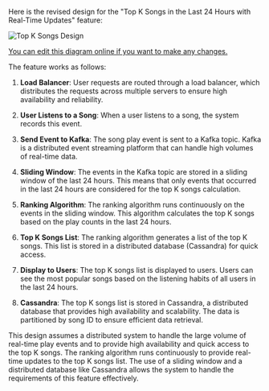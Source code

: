 
Here is the revised design for the "Top K Songs in the Last 24 Hours with Real-Time Updates" feature:

![Top K Songs Design](https://showme.redstarplugin.com/s/va3ePuSQ)

[You can edit this diagram online if you want to make any changes.](https://showme.redstarplugin.com/s/qeD1N8O8)

The feature works as follows:

1. **Load Balancer**: User requests are routed through a load balancer, which distributes the requests across multiple servers to ensure high availability and reliability.

2. **User Listens to a Song**: When a user listens to a song, the system records this event.

3. **Send Event to Kafka**: The song play event is sent to a Kafka topic. Kafka is a distributed event streaming platform that can handle high volumes of real-time data.

4. **Sliding Window**: The events in the Kafka topic are stored in a sliding window of the last 24 hours. This means that only events that occurred in the last 24 hours are considered for the top K songs calculation.

5. **Ranking Algorithm**: The ranking algorithm runs continuously on the events in the sliding window. This algorithm calculates the top K songs based on the play counts in the last 24 hours.

6. **Top K Songs List**: The ranking algorithm generates a list of the top K songs. This list is stored in a distributed database (Cassandra) for quick access.

7. **Display to Users**: The top K songs list is displayed to users. Users can see the most popular songs based on the listening habits of all users in the last 24 hours.

8. **Cassandra**: The top K songs list is stored in Cassandra, a distributed database that provides high availability and scalability. The data is partitioned by song ID to ensure efficient data retrieval.

This design assumes a distributed system to handle the large volume of real-time play events and to provide high availability and quick access to the top K songs. The ranking algorithm runs continuously to provide real-time updates to the top K songs list. The use of a sliding window and a distributed database like Cassandra allows the system to handle the requirements of this feature effectively.